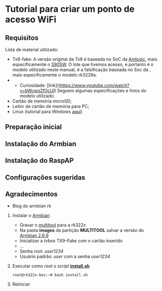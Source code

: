 # Tutorial para criar um ponto de acesso WiFi

## Requisitos

Lista de material utilizado:

* Tx9-fake: A versão original da Tx9 é baseada no SoC da [Amlogic](https://www.amlogic.com/), mais especificamente o [S905W](https://en.wikipedia.org/wiki/Amlogic). O lote que tivemos acesso, e portanto é o modelo utilizado neste manual, é a falsificação baseada no Soc da [](http://www.rock-chips.com/), mais especificamente o modelo rk3228a.
* * Curiosidade: [link]((https://www.youtube.com/watch?v=bWcwqZfOcUI)
 Seguem algumas especificações e fotos do modelo utilizado:
* Cartão de memória microSD;
* Leitor de cartão de memória para PC;
* Linux (tutorial para Windows [aqui]())


## Preparação inicial

## Instalação do Armbian

## Instalação do RaspAP

## Configurações sugeridas

## Agradecimentos
* Blog do armbian rk

1. Instalar o [Armbian](https://www.armbian.com/)
    - Gravar o [multitool](https://users.armbian.com/jock/rk322x/multitool/multitool.img.xz) para a rk322x
    - Na pasta **images** da partição **MULTITOOL** salvar a versão do [Armbian 2.6.9](https://github.com/armbian/community/releases/download/23.05.0-trunk-e33842ef2/Armbian_23.05.0-trunk-e33842ef2_Rk322x-box_lunar_edge_6.2.9.img.xz#rk322x-box)
    - Inicializar a tvbox TX9-Fake com o cartão inserido
    - ...
    - Senha root: *user1234*
    - Usuário padrão: *user* com a senha *user1234*
2. Executar como *root* o script [**install.sh**](/gambi-temporaria/install.sh)
  
     ``` root@rk322x-box:~# bash install.sh ```
  
3. Reiniciar
